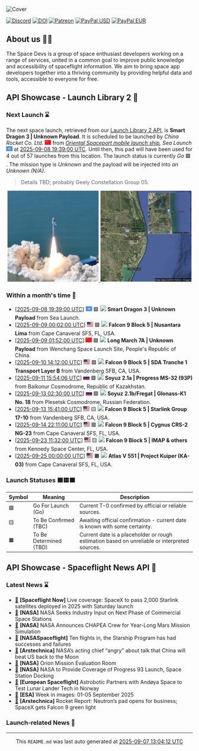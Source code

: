 ![Cover](https://raw.githubusercontent.com/TheSpaceDevs/Tutorials/main/assets/tsd_cover.png)


[![Discord](https://img.shields.io/badge/Discord-%237289DA.svg?style=for-the-badge&logo=discord&logoColor=white)](https://discord.gg/p7ntkNA)
[![DOI](https://img.shields.io/badge/DOI-10.5281/zenodo.15277896-blue.svg?style=for-the-badge)](https://doi.org/10.5281/zenodo.15277896)
[![Patreon](https://img.shields.io/badge/Patreon-F96854?style=for-the-badge&logo=patreon&logoColor=white)](https://www.patreon.com/TheSpaceDevs)
[![PayPal USD](https://img.shields.io/badge/PayPal-00457C?style=for-the-badge&logo=paypal&logoColor=white&label=USD)](https://www.paypal.com/donate/?hosted_button_id=UCPX4EL6E9JFA)
[![PayPal EUR](https://img.shields.io/badge/PayPal-00457C?style=for-the-badge&logo=paypal&logoColor=white&label=EUR)](https://www.paypal.com/donate/?hosted_button_id=5S7MGGWJJBHL6)

## About us 🧑‍🚀
The Space Devs is a group of space enthusiast developers working on a range of
services, united in a common goal to improve public knowledge and accessibility
of spaceflight information. We aim to bring space app developers together into a
thriving community by providing helpful data and tools, accessible to everyone
for free.

## API Showcase - Launch Library 2 🚀

### Next Launch ⌛
The next space launch, retrieved from our
<a href="https://thespacedevs.com/llapi">Launch Library 2 API</a>, is
**Smart Dragon 3 | Unknown Payload**. It is scheduled to be launched by *China Rocket Co. Ltd.*
<img width="17" src="https://raw.githubusercontent.com/lipis/flag-icons/main/flags/4x3/cn.svg" />
from *<a href="None">Oriental Spaceport mobile launch ship</a>, Sea Launch*
<img width="17" src="https://raw.githubusercontent.com/lipis/flag-icons/main/flags/4x3/un.svg" />
at <a href="https://www.timeanddate.com/worldclock/fixedtime.html?iso=20250908T193900">2025-09-08 19:39:00 UTC</a>.  Until
then, this pad will have been used for 4
out of 57 launches from this location. The launch status is currently
*Go* 🟩 . The mission type is
*Unknown* and the payload will be injected
into *an Unknown
(N/A)*.
<br>
<blockquote>
  Details TBD; probably Geely Constellation Group 05.
</blockquote>

<p float="left" align="center">
  <a href="None" >
    <img alt="launch-image" width="49%" src="/profile/cache/launch_image.png" />
  </a>
  <a href="https://www.google.com/maps?q=35.391667%2C119.598667" >
    <img alt="pad-location" width="49%" src="/profile/cache/new_pad_image.png"  />
  </a>
</p>

### Within a month's time 📅
- \[<a href="https://www.timeanddate.com/worldclock/fixedtime.html?iso=20250908T193900">2025-09-08 19:39:00 UTC</a>\]  <img width="17" src="https://raw.githubusercontent.com/lipis/flag-icons/main/flags/4x3/un.svg" /> 🟩  <a href="https://www.google.com/calendar/render?action=TEMPLATE&text=Smart Dragon 3 | Unknown Payload&location=Sea Launch&dates=20250908T193900Z%2F20250908T200000Z"><img border="0" width="15" src="https://upload.wikimedia.org/wikipedia/commons/a/a5/Google_Calendar_icon_%282020%29.svg"></a> **Smart Dragon 3 | Unknown Payload** from Sea Launch.
- \[<a href="https://www.timeanddate.com/worldclock/fixedtime.html?iso=20250909T000200">2025-09-09 00:02:00 UTC</a>\]  <img width="17" src="https://raw.githubusercontent.com/lipis/flag-icons/main/flags/4x3/us.svg" /> 🟩  <a href="https://www.google.com/calendar/render?action=TEMPLATE&text=Falcon 9 Block 5 | Nusantara Lima&location=Cape Canaveral SFS, FL, USA&dates=20250909T000200Z%2F20250909T015800Z"><img border="0" width="15" src="https://upload.wikimedia.org/wikipedia/commons/a/a5/Google_Calendar_icon_%282020%29.svg"></a> **Falcon 9 Block 5 | Nusantara Lima** from Cape Canaveral SFS, FL, USA.
- \[<a href="https://www.timeanddate.com/worldclock/fixedtime.html?iso=20250909T015200">2025-09-09 01:52:00 UTC</a>\]  <img width="17" src="https://raw.githubusercontent.com/lipis/flag-icons/main/flags/4x3/cn.svg" /> 🟩  <a href="https://www.google.com/calendar/render?action=TEMPLATE&text=Long March 7A | Unknown Payload&location=Wenchang Space Launch Site, People&#x27;s Republic of China&dates=20250909T015200Z%2F20250909T041000Z"><img border="0" width="15" src="https://upload.wikimedia.org/wikipedia/commons/a/a5/Google_Calendar_icon_%282020%29.svg"></a> **Long March 7A | Unknown Payload** from Wenchang Space Launch Site, People's Republic of China.
- \[<a href="https://www.timeanddate.com/worldclock/fixedtime.html?iso=20250910T141200">2025-09-10 14:12:00 UTC</a>\]  <img width="17" src="https://raw.githubusercontent.com/lipis/flag-icons/main/flags/4x3/us.svg" /> 🟩  <a href="https://www.google.com/calendar/render?action=TEMPLATE&text=Falcon 9 Block 5 | SDA Tranche 1 Transport Layer B&location=Vandenberg SFB, CA, USA&dates=20250910T141200Z%2F20250910T142700Z"><img border="0" width="15" src="https://upload.wikimedia.org/wikipedia/commons/a/a5/Google_Calendar_icon_%282020%29.svg"></a> **Falcon 9 Block 5 | SDA Tranche 1 Transport Layer B** from Vandenberg SFB, CA, USA.
- \[<a href="https://www.timeanddate.com/worldclock/fixedtime.html?iso=20250911T155406">2025-09-11 15:54:06 UTC</a>\]  <img width="17" src="https://raw.githubusercontent.com/lipis/flag-icons/main/flags/4x3/ru.svg" /> 🟩  <a href="https://www.google.com/calendar/render?action=TEMPLATE&text=Soyuz 2.1a | Progress MS-32 (93P)&location=Baikonur Cosmodrome, Republic of Kazakhstan&dates=20250911T155406Z%2F20250911T155406Z"><img border="0" width="15" src="https://upload.wikimedia.org/wikipedia/commons/a/a5/Google_Calendar_icon_%282020%29.svg"></a> **Soyuz 2.1a | Progress MS-32 (93P)** from Baikonur Cosmodrome, Republic of Kazakhstan.
- \[<a href="https://www.timeanddate.com/worldclock/fixedtime.html?iso=20250913T023000">2025-09-13 02:30:00 UTC</a>\]  <img width="17" src="https://raw.githubusercontent.com/lipis/flag-icons/main/flags/4x3/ru.svg" /> 🟩  <a href="https://www.google.com/calendar/render?action=TEMPLATE&text=Soyuz 2.1b/Fregat | Glonass-K1 No. 18&location=Plesetsk Cosmodrome, Russian Federation&dates=20250913T023000Z%2F20250913T033000Z"><img border="0" width="15" src="https://upload.wikimedia.org/wikipedia/commons/a/a5/Google_Calendar_icon_%282020%29.svg"></a> **Soyuz 2.1b/Fregat | Glonass-K1 No. 18** from Plesetsk Cosmodrome, Russian Federation.
- \[<a href="https://www.timeanddate.com/worldclock/fixedtime.html?iso=20250913T154100">2025-09-13 15:41:00 UTC</a>\]  <img width="17" src="https://raw.githubusercontent.com/lipis/flag-icons/main/flags/4x3/us.svg" /> 🟨  <a href="https://www.google.com/calendar/render?action=TEMPLATE&text=Falcon 9 Block 5 | Starlink Group 17-10&location=Vandenberg SFB, CA, USA&dates=20250913T154100Z%2F20250913T194100Z"><img border="0" width="15" src="https://upload.wikimedia.org/wikipedia/commons/a/a5/Google_Calendar_icon_%282020%29.svg"></a> **Falcon 9 Block 5 | Starlink Group 17-10** from Vandenberg SFB, CA, USA.
- \[<a href="https://www.timeanddate.com/worldclock/fixedtime.html?iso=20250914T221100">2025-09-14 22:11:00 UTC</a>\]  <img width="17" src="https://raw.githubusercontent.com/lipis/flag-icons/main/flags/4x3/us.svg" /> 🟩  <a href="https://www.google.com/calendar/render?action=TEMPLATE&text=Falcon 9 Block 5 | Cygnus CRS-2 NG-23&location=Cape Canaveral SFS, FL, USA&dates=20250914T221100Z%2F20250914T221100Z"><img border="0" width="15" src="https://upload.wikimedia.org/wikipedia/commons/a/a5/Google_Calendar_icon_%282020%29.svg"></a> **Falcon 9 Block 5 | Cygnus CRS-2 NG-23** from Cape Canaveral SFS, FL, USA.
- \[<a href="https://www.timeanddate.com/worldclock/fixedtime.html?iso=20250923T113200">2025-09-23 11:32:00 UTC</a>\]  <img width="17" src="https://raw.githubusercontent.com/lipis/flag-icons/main/flags/4x3/us.svg" /> 🟨  <a href="https://www.google.com/calendar/render?action=TEMPLATE&text=Falcon 9 Block 5 | IMAP &amp; others&location=Kennedy Space Center, FL, USA&dates=20250923T113200Z%2F20250923T113200Z"><img border="0" width="15" src="https://upload.wikimedia.org/wikipedia/commons/a/a5/Google_Calendar_icon_%282020%29.svg"></a> **Falcon 9 Block 5 | IMAP & others** from Kennedy Space Center, FL, USA.
- \[<a href="https://www.timeanddate.com/worldclock/fixedtime.html?iso=20250925T000000">2025-09-25 00:00:00 UTC</a>\]  <img width="17" src="https://raw.githubusercontent.com/lipis/flag-icons/main/flags/4x3/us.svg" /> 🟧  <a href="https://www.google.com/calendar/render?action=TEMPLATE&text=Atlas V 551 | Project Kuiper (KA-03)&location=Cape Canaveral SFS, FL, USA&dates=20250925T000000Z%2F20250925T000000Z"><img border="0" width="15" src="https://upload.wikimedia.org/wikipedia/commons/a/a5/Google_Calendar_icon_%282020%29.svg"></a> **Atlas V 551 | Project Kuiper (KA-03)** from Cape Canaveral SFS, FL, USA.


### Launch Statuses 🟩🟨🟧
<p align="center">
    <table class="tg">
    <thead>
      <tr>
        <th class="tg-0pky">Symbol</th>
        <th class="tg-0pky">Meaning</th>
        <th class="tg-0pky">Description</th>
      </tr>
    </thead>
    <tbody>
      <tr>
        <td class="tg-0pky">🟩</td>
        <td class="tg-0pky">Go For Launch (Go)</td>
        <td class="tg-0pky">Current T-0 confirmed by official or reliable sources.</td>
      </tr>
      <tr>
        <td class="tg-0pky">🟨</td>
        <td class="tg-0pky">To Be Confirmed (TBC)</td>
        <td class="tg-0pky">Awaiting official confirmation - current date is known with some certainty.</td>
      </tr>
      <tr>
        <td class="tg-0pky">🟧</td>
        <td class="tg-0pky">To Be Determined (TBD)</td>
        <td class="tg-0pky">Current date is a placeholder or rough estimation based on unreliable or interpreted sources.</td>
      </tr>
    </tbody>
    </table>
</p>

## API Showcase - Spaceflight News API 📰

### Latest News ⌛
- <a href="https://spaceflightnow.com/2025/09/06/live-coverage-spacex-to-pass-2000-starlink-satellites-deployed-in-2025-with-saturday-launch/" >🔗</a> **[Spaceflight Now]** Live coverage: SpaceX to pass 2,000 Starlink satellites deployed in 2025 with Saturday launch
- <a href="https://www.nasa.gov/humans-in-space/commercial-space/leo-economy/nasa-seeks-industry-input-on-next-phase-of-commercial-space-stations/" >🔗</a> **[NASA]** NASA Seeks Industry Input on Next Phase of Commercial Space Stations
- <a href="https://www.nasa.gov/missions/analog-field-testing/chapea/nasa-announces-chapea-crew-for-year-long-mars-mission-simulation/" >🔗</a> **[NASA]** NASA Announces CHAPEA Crew for Year-Long Mars Mission Simulation
- <a href="https://www.nasaspaceflight.com/2025/09/ten-flights-starship-program-successes-failures/" >🔗</a> **[NASASpaceflight]** Ten flights in, the Starship Program has had successes and failures
- <a href="https://arstechnica.com/space/2025/09/nasas-acting-chief-angry-about-talk-that-china-will-beat-us-back-to-the-moon/" >🔗</a> **[Arstechnica]** NASA’s acting chief “angry” about talk that China will beat US back to the Moon
- <a href="https://www.nasa.gov/image-article/orion-mission-evaluation-room/" >🔗</a> **[NASA]** Orion Mission Evaluation Room
- <a href="https://www.nasa.gov/news-release/nasa-to-provide-coverage-of-progress-93-launch-space-station-docking/" >🔗</a> **[NASA]** NASA to Provide Coverage of Progress 93 Launch, Space Station Docking
- <a href="https://europeanspaceflight.com/astrobotic-partners-with-andoya-space-to-test-lunar-lander-tech-in-norway/" >🔗</a> **[European Spaceflight]** Astrobotic Partners with Andøya Space to Test Lunar Lander Tech in Norway
- <a href="https://www.esa.int/About_Us/Week_in_images/Week_in_images_01-05_September_2025" >🔗</a> **[ESA]** Week in images: 01-05 September 2025
- <a href="https://arstechnica.com/space/2025/09/rocket-report-neutrons-pad-opens-for-business-spacex-gets-falcon-9-green-light/" >🔗</a> **[Arstechnica]** Rocket Report: Neutron’s pad opens for business; SpaceX gets Falcon 9 green light


### Launch-related News 🚀



<hr>
  <div align="center">
  This <code>README.md</code> was last auto generated at <a href="https://www.timeanddate.com/worldclock/fixedtime.html?iso=20250907T130412">2025-09-07 13:04:12 UTC</a>
  <br>
  <!-- <a href="https://medium.com/@g.h.garrett" target="_blank">Learn to add space launches to your profile here!</a> -->
</div>
